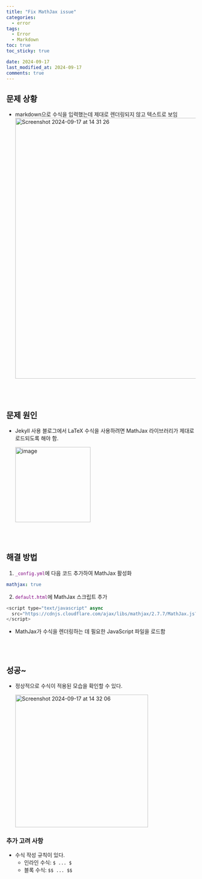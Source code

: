 ```yaml
---
title: "Fix MathJax issue"
categories:
  - error
tags:
  - Error
  - Markdown
toc: true
toc_sticky: true

date: 2024-09-17
last_modified_at: 2024-09-17
comments: true
---
```


## 문제 상황
- markdown으로 수식을 입력했는데 제대로 렌더링되지 않고 텍스트로 보임
  <img width="694" alt="Screenshot 2024-09-17 at 14 31 26" src="https://github.com/user-attachments/assets/847dd5af-3a92-4904-8c68-1cafc4e663ff">

<br><br>
## 문제 원인
- Jekyll 사용 블로그에서 LaTeX 수식을 사용하려면 MathJax 라이브러리가 제대로 로드되도록 해야 함.

  <img src="https://github.com/user-attachments/assets/7592dcf5-48b7-4a76-9ff6-32396e1506fe" alt="image" width="200">

<br><br>
## 해결 방법
1. <span style="color:purple;">`_config.yml`</span>에 다음 코드 추가하여 MathJax 활성화
```yaml
mathjax: true
```
2. <span style="color:purple;">`default.html`</span>에 MathJax 스크립트 추가
```javascript
<script type="text/javascript" async
  src="https://cdnjs.cloudflare.com/ajax/libs/mathjax/2.7.7/MathJax.js?config=TeX-MML-AM_CHTML">
</script>
```
- MathJax가 수식을 렌더링하는 데 필요한 JavaScript 파일을 로드함

<br><br>
## 성공~
- 정상적으로 수식이 적용된 모습을 확인할 수 있다.

  <img width="353" alt="Screenshot 2024-09-17 at 14 32 06" src="https://github.com/user-attachments/assets/8c1bb81e-e61e-4c8b-96bc-a813d4906c6c">

### 추가 고려 사항
- 수식 작성 규칙이 있다.
  - 인라인 수식: `$ ... $`
  - 블록 수식: `$$ ... $$`